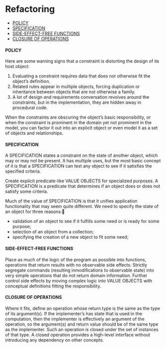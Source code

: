 # Refactoring

* [POLICY](#policy)
* [SPECIFICATION](#specification)
* [SIDE-EFFECT-FREE FUNCTIONS](#side-effect-free-functions)
* [CLOSURE OF OPERATIONS](#closure-of-operations)

#### POLICY
Here are some warning signs that a constraint is distorting the design of its host object:
1. Evaluating a constraint requires data that does not otherwise fit the object’s definition.
2. Related rules appear in multiple objects, forcing duplication or inheritance between objects that are not otherwise a family.
3. A lot of design and requirements conversation revolves around the constraints, but in the implementation, they are hidden away in procedural code.

When the constraints are obscuring the object’s basic responsibility, or when the constraint is prominent in the domain yet not prominent in the model, you can factor it out into an explicit object or even model it as a set of objects and relationships.

#### SPECIFICATION
A SPECIFICATION states a constraint on the state of another object, which may or may not be present. It has multiple uses, but the most basic concept of it is that a SPECIFICATION can test any object to see if it satisfies the specified criteria.

Create explicit predicate-like VALUE OBJECTS for specialized purposes. A SPECIFICATION is a predicate that determines if an object does or does not satisfy some criteria.

Much of the value of SPECIFICATION is that it unifies application functionality that may seem quite different. We need to specify the state of an object for three reasons:
* validation of an object to see if it fulfills some need or is ready for some purpose;
* selection of an object from a collection;
* specifying the creation of a new object to fit some need;

#### SIDE-EFFECT-FREE FUNCTIONS
Place as much of the logic of the program as possible into functions, operations that return results with no observable side effects. Strictly segregate commands (resulting inmodifications to observable state) into very simple operations that do not return domain information. Further control side effects by moving complex logic into VALUE OBJECTS with conceptual definitions fitting the responsibility.

#### CLOSURE OF OPERATIONS
Where it fits, define an operation whose return type is the same as the type of its argument(s). If the implementer’s has state that is used in the computation, then the implementer is effectively an argument of the operation, so the argument(s) and return value should be of the same type as the implementer. Such an operation is closed under the set of instances of that type. A closed operation provides a high-level interface without introducing any dependency on other concepts.
